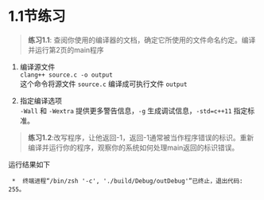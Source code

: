 # 1.1节练习

>**练习1.1**: 查阅你使用的编译器的文档，确定它所使用的文件命名约定。编译并运行第2页的main程序  

1. 编译源文件  
`clang++ source.c -o output`  
这个命令将源文件 `source.c` 编译成可执行文件 `output`

2. 指定编译选项  
`-Wall` 和 `-Wextra` 提供更多警告信息，`-g` 生成调试信息，`-std=c++11` 指定标准。

>**练习1.2**:改写程序，让他返回-1，返回-1通常被当作程序错误的标识。重新编译并运行你的程序，观察你的系统如何处理main返回的标识错误。 

运行结果如下
```
 *  终端进程“/bin/zsh '-c', './build/Debug/outDebug'”已终止，退出代码: 255。 
```
  